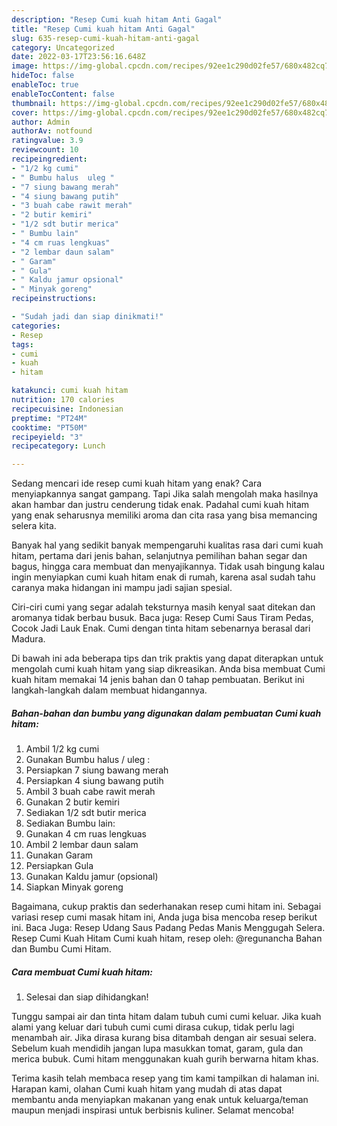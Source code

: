 ```yaml
---
description: "Resep Cumi kuah hitam Anti Gagal"
title: "Resep Cumi kuah hitam Anti Gagal"
slug: 635-resep-cumi-kuah-hitam-anti-gagal
category: Uncategorized
date: 2022-03-17T23:56:16.648Z
image: https://img-global.cpcdn.com/recipes/92ee1c290d02fe57/680x482cq70/cumi-kuah-hitam-foto-resep-utama.jpg
hideToc: false
enableToc: true
enableTocContent: false
thumbnail: https://img-global.cpcdn.com/recipes/92ee1c290d02fe57/680x482cq70/cumi-kuah-hitam-foto-resep-utama.jpg
cover: https://img-global.cpcdn.com/recipes/92ee1c290d02fe57/680x482cq70/cumi-kuah-hitam-foto-resep-utama.jpg
author: Admin
authorAv: notfound
ratingvalue: 3.9
reviewcount: 10
recipeingredient:
- "1/2 kg cumi"
- " Bumbu halus  uleg "
- "7 siung bawang merah"
- "4 siung bawang putih"
- "3 buah cabe rawit merah"
- "2 butir kemiri"
- "1/2 sdt butir merica"
- " Bumbu lain"
- "4 cm ruas lengkuas"
- "2 lembar daun salam"
- " Garam"
- " Gula"
- " Kaldu jamur opsional"
- " Minyak goreng"
recipeinstructions:

- "Sudah jadi dan siap dinikmati!"
categories:
- Resep
tags:
- cumi
- kuah
- hitam

katakunci: cumi kuah hitam 
nutrition: 170 calories
recipecuisine: Indonesian
preptime: "PT24M"
cooktime: "PT50M"
recipeyield: "3"
recipecategory: Lunch

---
```



Sedang mencari ide resep cumi kuah hitam yang enak? Cara menyiapkannya sangat gampang. Tapi Jika salah mengolah maka hasilnya akan hambar dan justru cenderung tidak enak. Padahal cumi kuah hitam yang enak seharusnya memiliki aroma dan cita rasa yang bisa memancing selera kita.


Banyak hal yang sedikit banyak mempengaruhi kualitas rasa dari cumi kuah hitam, pertama dari jenis bahan, selanjutnya pemilihan bahan segar dan bagus, hingga cara membuat dan menyajikannya. Tidak usah bingung kalau ingin menyiapkan cumi kuah hitam enak di rumah, karena asal sudah tahu caranya maka hidangan ini mampu jadi sajian spesial.

Ciri-ciri cumi yang segar adalah teksturnya masih kenyal saat ditekan dan aromanya tidak berbau busuk. Baca juga: Resep Cumi Saus Tiram Pedas, Cocok Jadi Lauk Enak. Cumi dengan tinta hitam sebenarnya berasal dari Madura.


Di bawah ini ada beberapa tips dan trik praktis yang dapat diterapkan untuk mengolah cumi kuah hitam yang siap dikreasikan. Anda bisa membuat Cumi kuah hitam memakai 14 jenis bahan dan 0 tahap pembuatan. Berikut ini langkah-langkah dalam membuat hidangannya.

<!--inarticleads1-->

##### Bahan-bahan dan bumbu yang digunakan dalam pembuatan Cumi kuah hitam:

1. Ambil 1/2 kg cumi
1. Gunakan  Bumbu halus / uleg :
1. Persiapkan 7 siung bawang merah
1. Persiapkan 4 siung bawang putih
1. Ambil 3 buah cabe rawit merah
1. Gunakan 2 butir kemiri
1. Sediakan 1/2 sdt butir merica
1. Sediakan  Bumbu lain:
1. Gunakan 4 cm ruas lengkuas
1. Ambil 2 lembar daun salam
1. Gunakan  Garam
1. Persiapkan  Gula
1. Gunakan  Kaldu jamur (opsional)
1. Siapkan  Minyak goreng


Bagaimana, cukup praktis dan sederhanakan resep cumi hitam ini. Sebagai variasi resep cumi masak hitam ini, Anda juga bisa mencoba resep berikut ini. Baca Juga: Resep Udang Saus Padang Pedas Manis Menggugah Selera. Resep Cumi Kuah Hitam Cumi kuah hitam, resep oleh: @regunancha Bahan dan Bumbu Cumi Hitam. 

<!--inarticleads2-->

##### Cara membuat Cumi kuah hitam:


1. Selesai dan siap dihidangkan!

Tunggu sampai air dan tinta hitam dalam tubuh cumi cumi keluar. Jika kuah alami yang keluar dari tubuh cumi cumi dirasa cukup, tidak perlu lagi menambah air. Jika dirasa kurang bisa ditambah dengan air sesuai selera. Sebelum kuah mendidih jangan lupa masukkan tomat, garam, gula dan merica bubuk. Cumi hitam menggunakan kuah gurih berwarna hitam khas. 

Terima kasih telah membaca resep yang tim kami tampilkan di halaman ini. Harapan kami, olahan Cumi kuah hitam yang mudah di atas dapat membantu anda menyiapkan makanan yang enak untuk keluarga/teman maupun menjadi inspirasi untuk berbisnis kuliner. Selamat mencoba!
